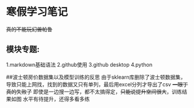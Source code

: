 # 寒假学习笔记
~~真的不能玩幻兽帕鲁~~
## 模块专题:
1.markdown基础语法
2.github使用
3.github desktop
4.python

##波士顿房价数据集以及模型训练的反思
由于sklearn库删除了波士顿数据集，导致只能上网找，找到的数据又只有单列，最后用excel分列才导出了csv
~~一眼丁真的失败了~~
即使是一边搜一边写，都不太搞得定，~~只能说提升空间很大~~，训练结果如图
水平有待提升，还得多看多练
